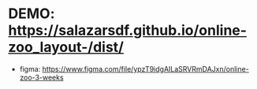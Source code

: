 
# DEMO: https://salazarsdf.github.io/online-zoo_layout-/dist/
- figma: https://www.figma.com/file/ypzT9idgAILaSRVRmDAJxn/online-zoo-3-weeks
